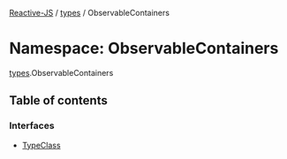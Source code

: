 [Reactive-JS](../README.md) / [types](types.md) / ObservableContainers

# Namespace: ObservableContainers

[types](types.md).ObservableContainers

## Table of contents

### Interfaces

- [TypeClass](../interfaces/types.ObservableContainers.TypeClass.md)
